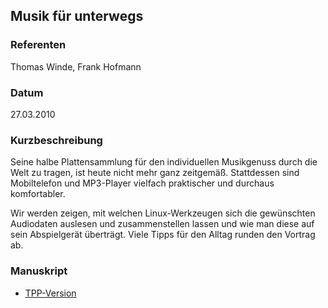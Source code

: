 ## Musik für unterwegs


### Referenten
Thomas Winde, Frank Hofmann

### Datum
27.03.2010

### Kurzbeschreibung
Seine halbe Plattensammlung für den individuellen Musikgenuss durch die Welt zu
tragen, ist heute nicht mehr ganz zeitgemäß. Stattdessen sind Mobiltelefon und
MP3-Player vielfach praktischer und durchaus komfortabler.

Wir werden zeigen, mit welchen Linux-Werkzeugen sich die gewünschten Audiodaten
auslesen und zusammenstellen lassen und wie man diese auf sein Abspielgerät
überträgt. Viele Tipps für den Alltag runden den Vortrag ab.

### Manuskript
* [TPP-Version](/download/Vortraege/vortrag.tpp)
